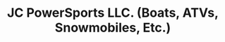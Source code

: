 ---
title: "JC PowerSports LLC. (Boats, ATVs, Snowmobiles, Etc.)"
url: /crivitz/jc-powersports-llc-boats-atvs-snowmobiles-etc/
shop: Outdoor
---